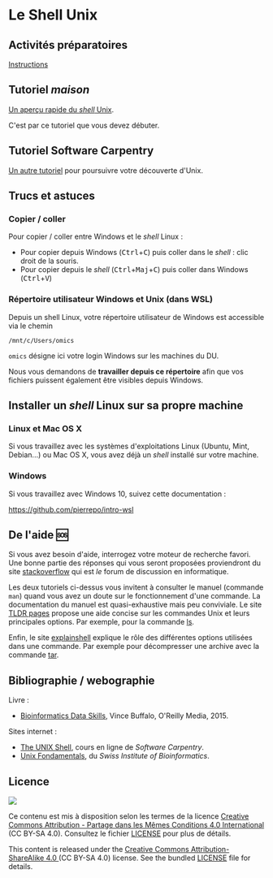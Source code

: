 # Le Shell Unix


## Activités préparatoires

[Instructions](activites-preparatoires/)


## Tutoriel *maison*

[Un aperçu rapide du *shell* Unix](tutoriel/README).

C'est par ce tutoriel que vous devez débuter.

## Tutoriel Software Carpentry

[Un autre tutoriel](software_carpentry) pour poursuivre votre découverte d'Unix.


## Trucs et astuces

### Copier / coller

Pour copier / coller entre Windows et le *shell* Linux :

- Pour copier depuis Windows (<kbd>Ctrl</kbd>+<kbd>C</kbd>) puis coller dans le *shell* : clic droit de la souris.
- Pour copier depuis le *shell* (<kbd>Ctrl</kbd>+<kbd>Maj</kbd>+<kbd>C</kbd>) puis coller dans Windows (<kbd>Ctrl</kbd>+<kbd>V</kbd>)

### Répertoire utilisateur Windows et Unix (dans WSL)


Depuis un shell Linux, votre répertoire utilisateur de Windows est accessible via le chemin
```
/mnt/c/Users/omics
```
`omics` désigne ici votre login Windows sur les machines du DU.

Nous vous demandons de **travailler depuis ce répertoire** afin que vos fichiers puissent également être visibles depuis Windows.


## Installer un *shell* Linux sur sa propre machine

### Linux et Mac OS X

Si vous travaillez avec les systèmes d'exploitations Linux (Ubuntu, Mint, Debian...) ou Mac OS X, vous avez déjà un *shell* installé sur votre machine.

### Windows

Si vous travaillez avec Windows 10, suivez cette documentation :

<https://github.com/pierrepo/intro-wsl>





## De l'aide 🆘

Si vous avez besoin d'aide, interrogez votre moteur de recherche favori. Une bonne partie des réponses qui vous seront proposées proviendront du site [stackoverflow](https://stackoverflow.com/) qui est *le* forum de discussion en informatique.

Les deux tutoriels ci-dessus vous invitent à consulter le manuel (commande `man`) quand vous avez un doute sur le fonctionnement d'une commande. La documentation du manuel est quasi-exhaustive mais peu conviviale. Le site [TLDR pages](https://tldr.sh/) propose une aide concise sur les commandes Unix et leurs principales options. Par exemple, pour la commande [ls](https://tldr.ostera.io/ls).

Enfin, le site [explainshell](https://explainshell.com/) explique le rôle des différentes options utilisées dans une commande. Par exemple pour décompresser une archive avec la commande [tar](https://explainshell.com/explain?cmd=tar%20xzvf%20archive.tar.gz).


## Bibliographie / webographie

Livre :

- [Bioinformatics Data Skills](http://shop.oreilly.com/product/0636920030157.do), Vince Buffalo, O'Reilly Media, 2015.

Sites internet :

- [The UNIX Shell](http://swcarpentry.github.io/shell-novice/), cours en ligne de *Software Carpentry*.
- [Unix Fondamentals](https://edu.sib.swiss/pluginfile.php/2878/mod_resource/content/4/couselab-html/content.html), du *Swiss Institute of Bioinformatics*.


## Licence

![](img/CC-BY-SA.png)

Ce contenu est mis à disposition selon les termes de la licence [Creative Commons Attribution - Partage dans les Mêmes Conditions 4.0 International](https://creativecommons.org/licenses/by-sa/4.0/deed.fr) (CC BY-SA 4.0). Consultez le fichier [LICENSE](LICENSE) pour plus de détails.

This content is released under the [Creative Commons Attribution-ShareAlike 4.0 ](https://creativecommons.org/licenses/by-sa/4.0/deed.en) (CC BY-SA 4.0) license. See the bundled [LICENSE](LICENSE) file for details.
